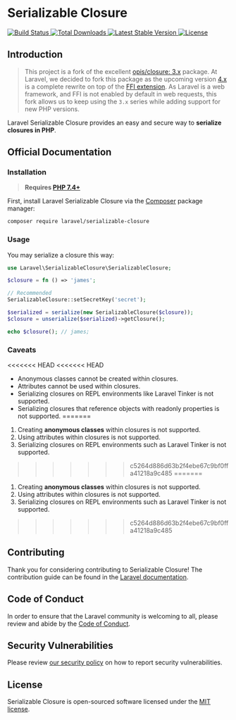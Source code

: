 # Serializable Closure

<a href="https://github.com/laravel/serializable-closure/actions">
    <img src="https://github.com/laravel/serializable-closure/workflows/tests/badge.svg" alt="Build Status">
</a>
<a href="https://packagist.org/packages/laravel/serializable-closure">
    <img src="https://img.shields.io/packagist/dt/laravel/serializable-closure" alt="Total Downloads">
</a>
<a href="https://packagist.org/packages/laravel/serializable-closure">
    <img src="https://img.shields.io/packagist/v/laravel/serializable-closure" alt="Latest Stable Version">
</a>
<a href="https://packagist.org/packages/laravel/serializable-closure">
    <img src="https://img.shields.io/packagist/l/laravel/serializable-closure" alt="License">
</a>

## Introduction

> This project is a fork of the excellent [opis/closure: 3.x](https://github.com/opis/closure) package. At Laravel, we decided to fork this package as the upcoming version [4.x](https://github.com/opis/closure) is a complete rewrite on top of the [FFI extension](https://www.php.net/manual/en/book.ffi.php). As Laravel is a web framework, and FFI is not enabled by default in web requests, this fork allows us to keep using the `3.x` series while adding support for new PHP versions.

Laravel Serializable Closure provides an easy and secure way to **serialize closures in PHP**.

## Official Documentation

### Installation

> **Requires [PHP 7.4+](https://php.net/releases/)**

First, install Laravel Serializable Closure via the [Composer](https://getcomposer.org/) package manager:

```bash
composer require laravel/serializable-closure
```

### Usage

You may serialize a closure this way:

```php
use Laravel\SerializableClosure\SerializableClosure;

$closure = fn () => 'james';

// Recommended
SerializableClosure::setSecretKey('secret');

$serialized = serialize(new SerializableClosure($closure));
$closure = unserialize($serialized)->getClosure();

echo $closure(); // james;
```

### Caveats

<<<<<<< HEAD
<<<<<<< HEAD
* Anonymous classes cannot be created within closures.
* Attributes cannot be used within closures.
* Serializing closures on REPL environments like Laravel Tinker is not supported.
* Serializing closures that reference objects with readonly properties is not supported.
=======
1. Creating **anonymous classes** within closures is not supported.
2. Using attributes within closures is not supported.
3. Serializing closures on REPL environments such as Laravel Tinker is not supported.
>>>>>>> c5264d886d63b2f4ebe67c9bf0ffa41218a9c485
=======
1. Creating **anonymous classes** within closures is not supported.
2. Using attributes within closures is not supported.
3. Serializing closures on REPL environments such as Laravel Tinker is not supported.
>>>>>>> c5264d886d63b2f4ebe67c9bf0ffa41218a9c485

## Contributing

Thank you for considering contributing to Serializable Closure! The contribution guide can be found in the [Laravel documentation](https://laravel.com/docs/contributions).

## Code of Conduct

In order to ensure that the Laravel community is welcoming to all, please review and abide by the [Code of Conduct](https://laravel.com/docs/contributions#code-of-conduct).

## Security Vulnerabilities

Please review [our security policy](https://github.com/laravel/serializable-closure/security/policy) on how to report security vulnerabilities.

## License

Serializable Closure is open-sourced software licensed under the [MIT license](LICENSE.md).
